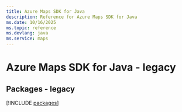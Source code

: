 ```yaml
---
title: Azure Maps SDK for Java
description: Reference for Azure Maps SDK for Java
ms.date: 10/16/2025
ms.topic: reference
ms.devlang: java
ms.service: maps
---
```

# Azure Maps SDK for Java - legacy
## Packages - legacy
[!INCLUDE [packages](maps-index.md)]